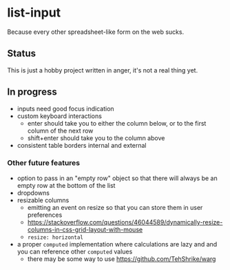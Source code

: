 # list-input

Because every other spreadsheet-like form on the web sucks.

## Status

This is just a hobby project written in anger, it's not a real thing yet.

## In progress

- inputs need good focus indication
- custom keyboard interactions
	- enter should take you to either the column below, or to the first column of the next row
	- shift+enter should take you to the column above
- consistent table borders internal and external

### Other future features

- option to pass in an "empty row" object so that there will always be an empty row at the bottom of the list
- dropdowns
- resizable columns
	- emitting an event on resize so that you can store them in user preferences
	- https://stackoverflow.com/questions/46044589/dynamically-resize-columns-in-css-grid-layout-with-mouse
	- `resize: horizontal`
- a proper `computed` implementation where calculations are lazy and and you can reference other `computed` values
	- there may be some way to use https://github.com/TehShrike/warg
